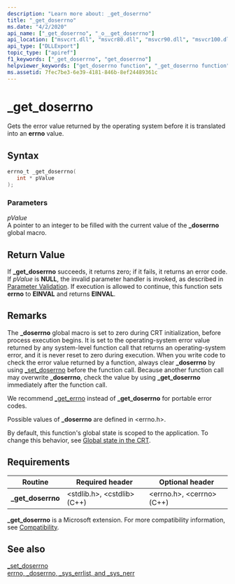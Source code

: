 ```yaml
---
description: "Learn more about: _get_doserrno"
title: "_get_doserrno"
ms.date: "4/2/2020"
api_name: ["_get_doserrno", "_o__get_doserrno"]
api_location: ["msvcrt.dll", "msvcr80.dll", "msvcr90.dll", "msvcr100.dll", "msvcr100_clr0400.dll", "msvcr110.dll", "msvcr110_clr0400.dll", "msvcr120.dll", "msvcr120_clr0400.dll", "ucrtbase.dll", "api-ms-win-crt-runtime-l1-1-0.dll", "api-ms-win-crt-private-l1-1-0.dll"]
api_type: ["DLLExport"]
topic_type: ["apiref"]
f1_keywords: ["_get_doserrno", "get_doserrno"]
helpviewer_keywords: ["get_doserrno function", "_get_doserrno function"]
ms.assetid: 7fec7be3-6e39-4181-846b-8ef24489361c
---
```

# _get_doserrno

Gets the error value returned by the operating system before it is translated into an **errno** value.

## Syntax

```C
errno_t _get_doserrno(
   int * pValue
);
```

### Parameters

*pValue*<br/>
A pointer to an integer to be filled with the current value of the **_doserrno** global macro.

## Return Value

If **_get_doserrno** succeeds, it returns zero; if it fails, it returns an error code. If *pValue* is **NULL**, the invalid parameter handler is invoked, as described in [Parameter Validation](../../c-runtime-library/parameter-validation.md). If execution is allowed to continue, this function sets **errno** to **EINVAL** and returns **EINVAL**.

## Remarks

The **_doserrno** global macro is set to zero during CRT initialization, before process execution begins. It is set to the operating-system error value returned by any system-level function call that returns an operating-system error, and it is never reset to zero during execution. When you write code to check the error value returned by a function, always clear **_doserrno** by using [_set_doserrno](set-doserrno.md) before the function call. Because another function call may overwrite **_doserrno**, check the value by using **_get_doserrno** immediately after the function call.

We recommend [_get_errno](get-errno.md) instead of **_get_doserrno** for portable error codes.

Possible values of **_doserrno** are defined in \<errno.h>.

By default, this function's global state is scoped to the application. To change this behavior, see [Global state in the CRT](../global-state.md).

## Requirements

|Routine|Required header|Optional header|
|-------------|---------------------|---------------------|
|**_get_doserrno**|\<stdlib.h>, \<cstdlib> (C++)|\<errno.h>, \<cerrno> (C++)|

**_get_doserrno** is a Microsoft extension. For more compatibility information, see [Compatibility](../../c-runtime-library/compatibility.md).

## See also

[_set_doserrno](set-doserrno.md)<br/>
[errno, _doserrno, _sys_errlist, and _sys_nerr](../../c-runtime-library/errno-doserrno-sys-errlist-and-sys-nerr.md)<br/>
